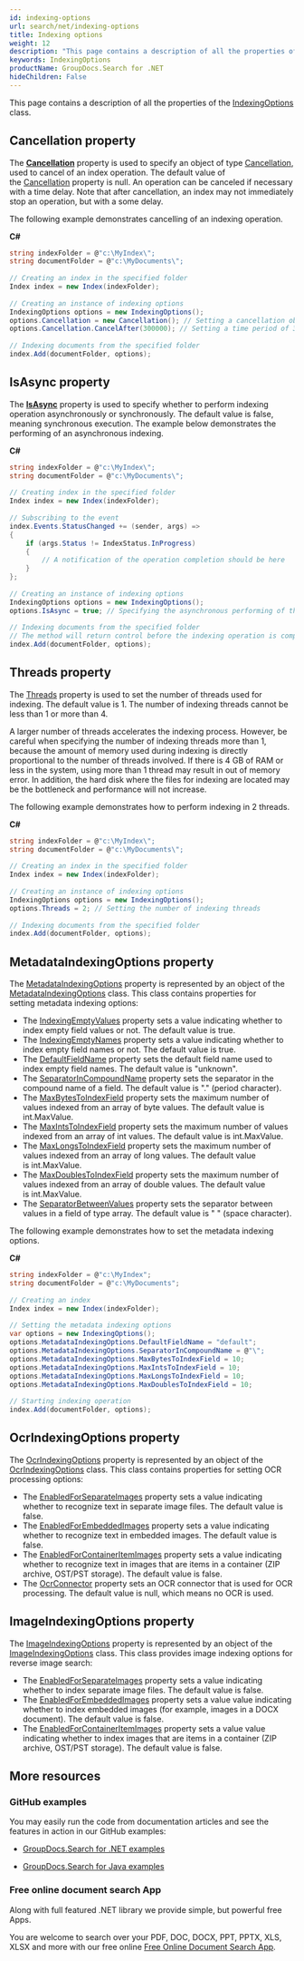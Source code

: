 ```yaml
---
id: indexing-options
url: search/net/indexing-options
title: Indexing options
weight: 12
description: "This page contains a description of all the properties of the IndexingOptions class"
keywords: IndexingOptions
productName: GroupDocs.Search for .NET
hideChildren: False
---
```

This page contains a description of all the properties of the [IndexingOptions](https://apireference.groupdocs.com/net/search/groupdocs.search.options/indexingoptions) class.

## Cancellation property

The **[Cancellation](https://apireference.groupdocs.com/net/search/groupdocs.search.options/indexingoptions/properties/cancellation)** property is used to specify an object of type [Cancellation](https://apireference.groupdocs.com/net/search/groupdocs.search.common/cancellation), used to cancel of an index operation. The default value of the [Cancellation](https://apireference.groupdocs.com/net/search/groupdocs.search.options/indexingoptions/properties/cancellation) property is null. An operation can be canceled if necessary with a time delay. Note that after cancellation, an index may not immediately stop an operation, but with a some delay.

The following example demonstrates cancelling of an indexing operation.

**C#**

```csharp
string indexFolder = @"c:\MyIndex\";
string documentFolder = @"c:\MyDocuments\";
 
// Creating an index in the specified folder
Index index = new Index(indexFolder);
 
// Creating an instance of indexing options
IndexingOptions options = new IndexingOptions();
options.Cancellation = new Cancellation(); // Setting a cancellation object
options.Cancellation.CancelAfter(300000); // Setting a time period of 300 seconds after which the indexing operation will be cancelled
 
// Indexing documents from the specified folder
index.Add(documentFolder, options);
```

## IsAsync property

The **[IsAsync](https://apireference.groupdocs.com/net/search/groupdocs.search.options/indexingoptions/properties/isasync)** property is used to specify whether to perform indexing operation asynchronously or synchronously. The default value is false, meaning synchronous execution. The example below demonstrates the performing of an asynchronous indexing.

**C#**

```csharp
string indexFolder = @"c:\MyIndex\";
string documentFolder = @"c:\MyDocuments\";
 
// Creating index in the specified folder
Index index = new Index(indexFolder);
 
// Subscribing to the event
index.Events.StatusChanged += (sender, args) =>
{
    if (args.Status != IndexStatus.InProgress)
    {
        // A notification of the operation completion should be here
    }
};
 
// Creating an instance of indexing options
IndexingOptions options = new IndexingOptions();
options.IsAsync = true; // Specifying the asynchronous performing of the operation
 
// Indexing documents from the specified folder
// The method will return control before the indexing operation is completed
index.Add(documentFolder, options);
```

## Threads property

The [Threads](https://apireference.groupdocs.com/net/search/groupdocs.search.options/indexingoptions/properties/threads) property is used to set the number of threads used for indexing. The default value is 1. The number of indexing threads cannot be less than 1 or more than 4.

A larger number of threads accelerates the indexing process. However, be careful when specifying the number of indexing threads more than 1, because the amount of memory used during indexing is directly proportional to the number of threads involved. If there is 4 GB of RAM or less in the system, using more than 1 thread may result in out of memory error. In addition, the hard disk where the files for indexing are located may be the bottleneck and performance will not increase.

The following example demonstrates how to perform indexing in 2 threads.

**C#**

```csharp
string indexFolder = @"c:\MyIndex\";
string documentFolder = @"c:\MyDocuments\";
 
// Creating an index in the specified folder
Index index = new Index(indexFolder);
 
// Creating an instance of indexing options
IndexingOptions options = new IndexingOptions();
options.Threads = 2; // Setting the number of indexing threads
 
// Indexing documents from the specified folder
index.Add(documentFolder, options); 
```

## MetadataIndexingOptions property

The [MetadataIndexingOptions](https://apireference.groupdocs.com/net/search/groupdocs.search.options/indexingoptions/properties/metadataindexingoptions) property is represented by an object of the [MetadataIndexingOptions](https://apireference.groupdocs.com/net/search/groupdocs.search.options/metadataindexingoptions) class. This class contains properties for setting metadata indexing options:

* The [IndexingEmptyValues](https://apireference.groupdocs.com/net/search/groupdocs.search.options/metadataindexingoptions/properties/indexingemptyvalues) property sets a value indicating whether to index empty field values or not. The default value is true.
* The [IndexingEmptyNames](https://apireference.groupdocs.com/net/search/groupdocs.search.options/metadataindexingoptions/properties/indexingemptynames) property sets a value indicating whether to index empty field names or not. The default value is true.
* The [DefaultFieldName](https://apireference.groupdocs.com/net/search/groupdocs.search.options/metadataindexingoptions/properties/defaultfieldname) property sets the default field name used to index empty field names. The default value is "unknown".
* The [SeparatorInCompoundName](https://apireference.groupdocs.com/net/search/groupdocs.search.options/metadataindexingoptions/properties/separatorincompoundname) property sets the separator in the compound name of a field. The default value is "." (period character).
* The [MaxBytesToIndexField](https://apireference.groupdocs.com/net/search/groupdocs.search.options/metadataindexingoptions/properties/maxbytestoindexfield) property sets the maximum number of values indexed from an array of byte values. The default value is int.MaxValue.
* The [MaxIntsToIndexField](https://apireference.groupdocs.com/net/search/groupdocs.search.options/metadataindexingoptions/properties/maxintstoindexfield) property sets the maximum number of values indexed from an array of int values. The default value is int.MaxValue.
* The [MaxLongsToIndexField](https://apireference.groupdocs.com/net/search/groupdocs.search.options/metadataindexingoptions/properties/maxlongstoindexfield) property sets the maximum number of values indexed from an array of long values. The default value is int.MaxValue.
* The [MaxDoublesToIndexField](https://apireference.groupdocs.com/net/search/groupdocs.search.options/metadataindexingoptions/properties/maxdoublestoindexfield) property sets the maximum number of values indexed from an array of double values. The default value is int.MaxValue.
* The [SeparatorBetweenValues](https://apireference.groupdocs.com/net/search/groupdocs.search.options/metadataindexingoptions/properties/separatorbetweenvalues) property sets the separator between values in a field of type array. The default value is " " (space character).

The following example demonstrates how to set the metadata indexing options.

**C#**

```csharp
string indexFolder = @"c:\MyIndex";
string documentFolder = @"c:\MyDocuments";
 
// Creating an index
Index index = new Index(indexFolder);
 
// Setting the metadata indexing options
var options = new IndexingOptions();
options.MetadataIndexingOptions.DefaultFieldName = "default";
options.MetadataIndexingOptions.SeparatorInCompoundName = @"\";
options.MetadataIndexingOptions.MaxBytesToIndexField = 10;
options.MetadataIndexingOptions.MaxIntsToIndexField = 10;
options.MetadataIndexingOptions.MaxLongsToIndexField = 10;
options.MetadataIndexingOptions.MaxDoublesToIndexField = 10;
 
// Starting indexing operation
index.Add(documentFolder, options);
```

## OcrIndexingOptions property

The [OcrIndexingOptions](https://apireference.groupdocs.com/search/net/groupdocs.search.options/indexingoptions/properties/ocrindexingoptions) property is represented by an object of the [OcrIndexingOptions](https://apireference.groupdocs.com/search/net/groupdocs.search.options/ocrindexingoptions) class. This class contains properties for setting OCR processing options:

* The [EnabledForSeparateImages](https://apireference.groupdocs.com/net/search/groupdocs.search.options/ocrindexingoptions/properties/enabledforseparateimages) property sets a value indicating whether to recognize text in separate image files. The default value is false.
* The [EnabledForEmbeddedImages](https://apireference.groupdocs.com/net/search/groupdocs.search.options/ocrindexingoptions/properties/enabledforembeddedimages) property sets a value indicating whether to recognize text in embedded images. The default value is false.
* The [EnabledForContainerItemImages](https://apireference.groupdocs.com/search/net/groupdocs.search.options/ocrindexingoptions/properties/enabledforcontaineritemimages) property sets a value indicating whether to recognize text in images that are items in a container (ZIP archive, OST/PST storage). The default value is false.
* The [OcrConnector](https://apireference.groupdocs.com/net/search/groupdocs.search.options/ocrindexingoptions/properties/ocrconnector) property sets an OCR connector that is used for OCR processing. The default value is null, which means no OCR is used.

## ImageIndexingOptions property

The [ImageIndexingOptions](https://apireference.groupdocs.com/search/net/groupdocs.search.options/indexingoptions/properties/imageindexingoptions) property is represented by an object of the [ImageIndexingOptions](https://apireference.groupdocs.com/search/net/groupdocs.search.options/imageindexingoptions) class. This class provides image indexing options for reverse image search:

* The [EnabledForSeparateImages](https://apireference.groupdocs.com/search/net/groupdocs.search.options/imageindexingoptions/properties/enabledforseparateimages) property sets a value indicating whether to index separate image files. The default value is false.
* The [EnabledForEmbeddedImages](https://apireference.groupdocs.com/search/net/groupdocs.search.options/imageindexingoptions/properties/enabledforembeddedimages) property sets a value value indicating whether to index embedded images (for example, images in a DOCX document). The default value is false.
* The [EnabledForContainerItemImages](https://apireference.groupdocs.com/search/net/groupdocs.search.options/imageindexingoptions/properties/enabledforcontaineritemimages) property sets a value value indicating whether to index images that are items in a container (ZIP archive, OST/PST storage). The default value is false.

## More resources

### GitHub examples

You may easily run the code from documentation articles and see the features in action in our GitHub examples:

* [GroupDocs.Search for .NET examples](https://github.com/groupdocs-search/GroupDocs.Search-for-.NET)
    
* [GroupDocs.Search for Java examples](https://github.com/groupdocs-search/GroupDocs.Search-for-Java)
    

### Free online document search App

Along with full featured .NET library we provide simple, but powerful free Apps.

You are welcome to search over your PDF, DOC, DOCX, PPT, PPTX, XLS, XLSX and more with our free online [Free Online Document Search App](https://products.groupdocs.app/search).
